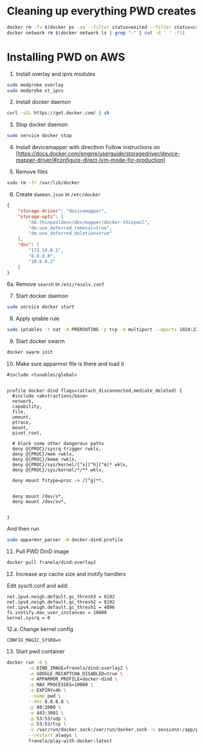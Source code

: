 # Cleaning up everything PWD creates

```bash
docker rm -fv $(docker ps -aq --filter status=exited --filter status=created)
docker network rm $(docker network ls | grep "-" | cut -d ' ' -f1)
```

# Installing PWD on AWS

1. Install overlay and ipvs modules
```bash
sudo modprobe overlay
sudo modprobe xt_ipvs
```

2. Install docker daemon
```bash
curl -sSL https://get.docker.com/ | sh
```

3. Stop docker daemon
```bash
sudo service docker stop
```

4. Install devicemapper with directlvm
Follow instructions on [https://docs.docker.com/engine/userguide/storagedriver/device-mapper-driver/#configure-direct-lvm-mode-for-production]

5. Remove files
```bash
sudo rm -fr /var/lib/docker
```

6. Create `daemon.json` in `/etc/docker`
```json
{
    "storage-driver": "devicemapper",
    "storage-opts": [
        "dm.thinpooldev=/dev/mapper/docker-thinpool",
        "dm.use_deferred_removal=true",
        "dm.use_deferred_deletion=true"
    ],
    "dns": [
        "172.18.0.1",
        "8.8.8.8",
        "10.0.0.2"
    ]
}
```

6a. Remove `search` in `/etc/resolv.conf`

7. Start docker daemon
```bash
sudo service docker start
```

8. Apply iptable rule
```bash
sudo iptables -t nat -A PREROUTING -p tcp -m multiport --dports 1024:2376,2378:7945,7947:65535 -j REDIRECT --to-ports 80
```

9. Start docker swarm
```bash
docker swarm init
```

10. Make sure apparmor file is there and load it
```
#include <tunables/global>


profile docker-dind flags=(attach_disconnected,mediate_deleted) {
  #include <abstractions/base>
  network,
  capability,
  file,
  umount,
  ptrace,
  mount,
  pivot_root,

  # block some other dangerous paths
  deny @{PROC}/sysrq-trigger rwklx,
  deny @{PROC}/mem rwklx,
  deny @{PROC}/kmem rwklx,
  deny @{PROC}/sys/kernel/[^s][^h][^m]* wklx,
  deny @{PROC}/sys/kernel/*/** wklx,

  deny mount fstype=proc -> /[^g]**,


  deny mount /dev/s*,
  deny mount /dev/xv*,


}
```

And then run

```bash
sudo apparmor_parser -W docker-dind.profile
```

11. Pull PWD DinD image
```bash
docker pull franela/dind:overlay2
```

12. Increase arp cache size and inotify handlers

Edit sysctl.conf and add:
```
net.ipv4.neigh.default.gc_thresh3 = 8192
net.ipv4.neigh.default.gc_thresh2 = 8192
net.ipv4.neigh.default.gc_thresh1 = 4096
fs.inotify.max_user_instances = 10000
kernel.sysrq = 0
```

12.a. Change kernel config
```
CONFIG_MAGIC_SYSRQ=n
```

13. Start pwd container
```bash
docker run -d \
        -e DIND_IMAGE=franela/dind:overlay2 \
        -e GOOGLE_RECAPTCHA_DISABLED=true \
        -e APPARMOR_PROFILE=docker-dind \
        -e MAX_PROCESSES=10000 \
        -e EXPIRY=4h \
        --name pwd \
        --dns 8.8.8.8 \
        -p 80:3000 \
        -p 443:3001 \
        -p 53:53/udp \
        -p 53:53/tcp \
        -v /var/run/docker.sock:/var/run/docker.sock -v sessions:/app/pwd/ \
        --restart always \
        franela/play-with-docker:latest
```
